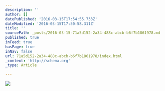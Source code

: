 ```yaml
---
description: ''
author: []
datePublished: '2016-03-15T17:54:55.733Z'
dateModified: '2016-03-15T17:50:58.311Z'
title: ''
sourcePath: _posts/2016-03-15-71a5d152-2a34-488c-abcb-b6f7b1861978.md
published: true
inFeed: true
hasPage: true
inNav: false
url: 71a5d152-2a34-488c-abcb-b6f7b1861978/index.html
_context: 'http://schema.org'
_type: Article

---
```

![](https://the-grid-user-content.s3-us-west-2.amazonaws.com/f09eab8d-01aa-4d0a-aa3f-6a30321bc2d0.png)